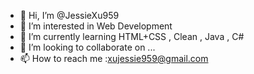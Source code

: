 - 👋 Hi, I’m @JessieXu959
- 👀 I’m interested in Web Development
- 🌱 I’m currently learning HTML+CSS , Clean , Java , C#
- 💞️ I’m looking to collaborate on ...
- 📫 How to reach me :xujessie959@gmail.com

<!---
JessieXu959/JessieXu959 is a ✨ special ✨ repository because its `README.md` (this file) appears on your GitHub profile.
You can click the Preview link to take a look at your changes.
--->
